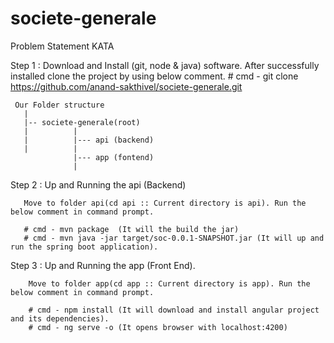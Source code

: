 # societe-generale
Problem Statement KATA

Step 1 :
     Download and Install (git, node & java) software. After successfully installed clone the project by using
     below comment.
     # cmd - git clone https://github.com/anand-sakthivel/societe-generale.git
     
     Our Folder structure
       |
       |-- societe-generale(root)
       |          |
       |          |--- api (backend)
       |          |
                  |--- app (fontend)
                  |
     
Step 2 :
       Up and Running the api (Backend)
        
       Move to folder api(cd api :: Current directory is api). Run the below comment in command prompt.
       
       # cmd - mvn package  (It will the build the jar)
       # cmd - mvn java -jar target/soc-0.0.1-SNAPSHOT.jar (It will up and run the spring boot application).
       
Step 3 :
        Up and Running the app (Front End).
        
        Move to folder app(cd app :: Current directory is app). Run the below comment in command prompt.
        
        # cmd - npm install (It will download and install angular project and its dependencies).
        # cmd - ng serve -o (It opens browser with localhost:4200)
        
       
